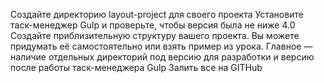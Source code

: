 Создайте директорию layout-project для своего проекта
Установите таск-менеджер Gulp и проверьте, чтобы версия была не ниже 4.0
Создайте приблизительную структуру вашего проекта. Вы можете придумать её самостоятельно или взять пример из урока. Главное — наличие отдельных директорий под версию для разработки и версию после работы таск-менеджера Gulp
Залить все на GITHub